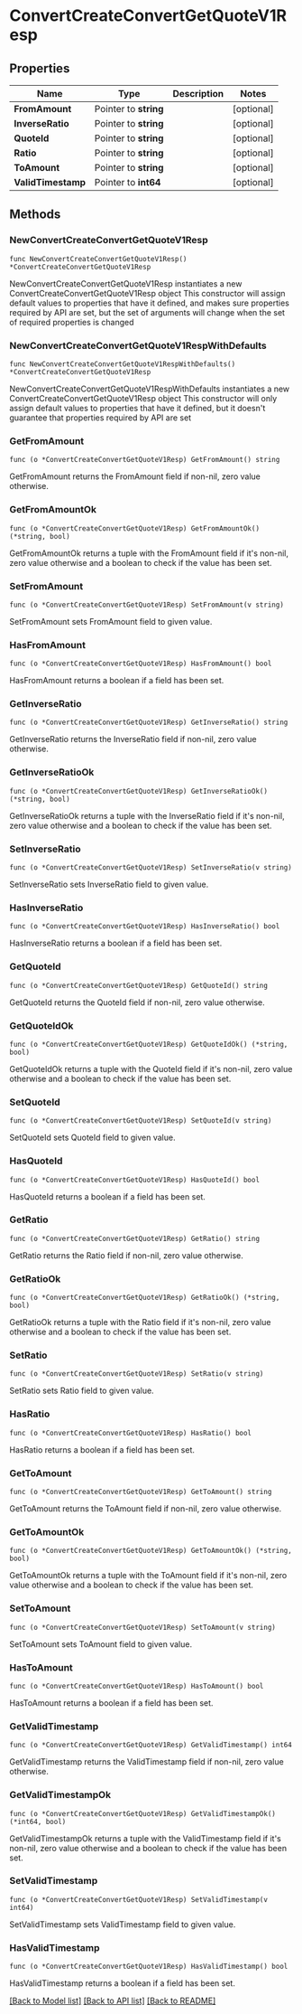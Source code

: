 # ConvertCreateConvertGetQuoteV1Resp

## Properties

Name | Type | Description | Notes
------------ | ------------- | ------------- | -------------
**FromAmount** | Pointer to **string** |  | [optional] 
**InverseRatio** | Pointer to **string** |  | [optional] 
**QuoteId** | Pointer to **string** |  | [optional] 
**Ratio** | Pointer to **string** |  | [optional] 
**ToAmount** | Pointer to **string** |  | [optional] 
**ValidTimestamp** | Pointer to **int64** |  | [optional] 

## Methods

### NewConvertCreateConvertGetQuoteV1Resp

`func NewConvertCreateConvertGetQuoteV1Resp() *ConvertCreateConvertGetQuoteV1Resp`

NewConvertCreateConvertGetQuoteV1Resp instantiates a new ConvertCreateConvertGetQuoteV1Resp object
This constructor will assign default values to properties that have it defined,
and makes sure properties required by API are set, but the set of arguments
will change when the set of required properties is changed

### NewConvertCreateConvertGetQuoteV1RespWithDefaults

`func NewConvertCreateConvertGetQuoteV1RespWithDefaults() *ConvertCreateConvertGetQuoteV1Resp`

NewConvertCreateConvertGetQuoteV1RespWithDefaults instantiates a new ConvertCreateConvertGetQuoteV1Resp object
This constructor will only assign default values to properties that have it defined,
but it doesn't guarantee that properties required by API are set

### GetFromAmount

`func (o *ConvertCreateConvertGetQuoteV1Resp) GetFromAmount() string`

GetFromAmount returns the FromAmount field if non-nil, zero value otherwise.

### GetFromAmountOk

`func (o *ConvertCreateConvertGetQuoteV1Resp) GetFromAmountOk() (*string, bool)`

GetFromAmountOk returns a tuple with the FromAmount field if it's non-nil, zero value otherwise
and a boolean to check if the value has been set.

### SetFromAmount

`func (o *ConvertCreateConvertGetQuoteV1Resp) SetFromAmount(v string)`

SetFromAmount sets FromAmount field to given value.

### HasFromAmount

`func (o *ConvertCreateConvertGetQuoteV1Resp) HasFromAmount() bool`

HasFromAmount returns a boolean if a field has been set.

### GetInverseRatio

`func (o *ConvertCreateConvertGetQuoteV1Resp) GetInverseRatio() string`

GetInverseRatio returns the InverseRatio field if non-nil, zero value otherwise.

### GetInverseRatioOk

`func (o *ConvertCreateConvertGetQuoteV1Resp) GetInverseRatioOk() (*string, bool)`

GetInverseRatioOk returns a tuple with the InverseRatio field if it's non-nil, zero value otherwise
and a boolean to check if the value has been set.

### SetInverseRatio

`func (o *ConvertCreateConvertGetQuoteV1Resp) SetInverseRatio(v string)`

SetInverseRatio sets InverseRatio field to given value.

### HasInverseRatio

`func (o *ConvertCreateConvertGetQuoteV1Resp) HasInverseRatio() bool`

HasInverseRatio returns a boolean if a field has been set.

### GetQuoteId

`func (o *ConvertCreateConvertGetQuoteV1Resp) GetQuoteId() string`

GetQuoteId returns the QuoteId field if non-nil, zero value otherwise.

### GetQuoteIdOk

`func (o *ConvertCreateConvertGetQuoteV1Resp) GetQuoteIdOk() (*string, bool)`

GetQuoteIdOk returns a tuple with the QuoteId field if it's non-nil, zero value otherwise
and a boolean to check if the value has been set.

### SetQuoteId

`func (o *ConvertCreateConvertGetQuoteV1Resp) SetQuoteId(v string)`

SetQuoteId sets QuoteId field to given value.

### HasQuoteId

`func (o *ConvertCreateConvertGetQuoteV1Resp) HasQuoteId() bool`

HasQuoteId returns a boolean if a field has been set.

### GetRatio

`func (o *ConvertCreateConvertGetQuoteV1Resp) GetRatio() string`

GetRatio returns the Ratio field if non-nil, zero value otherwise.

### GetRatioOk

`func (o *ConvertCreateConvertGetQuoteV1Resp) GetRatioOk() (*string, bool)`

GetRatioOk returns a tuple with the Ratio field if it's non-nil, zero value otherwise
and a boolean to check if the value has been set.

### SetRatio

`func (o *ConvertCreateConvertGetQuoteV1Resp) SetRatio(v string)`

SetRatio sets Ratio field to given value.

### HasRatio

`func (o *ConvertCreateConvertGetQuoteV1Resp) HasRatio() bool`

HasRatio returns a boolean if a field has been set.

### GetToAmount

`func (o *ConvertCreateConvertGetQuoteV1Resp) GetToAmount() string`

GetToAmount returns the ToAmount field if non-nil, zero value otherwise.

### GetToAmountOk

`func (o *ConvertCreateConvertGetQuoteV1Resp) GetToAmountOk() (*string, bool)`

GetToAmountOk returns a tuple with the ToAmount field if it's non-nil, zero value otherwise
and a boolean to check if the value has been set.

### SetToAmount

`func (o *ConvertCreateConvertGetQuoteV1Resp) SetToAmount(v string)`

SetToAmount sets ToAmount field to given value.

### HasToAmount

`func (o *ConvertCreateConvertGetQuoteV1Resp) HasToAmount() bool`

HasToAmount returns a boolean if a field has been set.

### GetValidTimestamp

`func (o *ConvertCreateConvertGetQuoteV1Resp) GetValidTimestamp() int64`

GetValidTimestamp returns the ValidTimestamp field if non-nil, zero value otherwise.

### GetValidTimestampOk

`func (o *ConvertCreateConvertGetQuoteV1Resp) GetValidTimestampOk() (*int64, bool)`

GetValidTimestampOk returns a tuple with the ValidTimestamp field if it's non-nil, zero value otherwise
and a boolean to check if the value has been set.

### SetValidTimestamp

`func (o *ConvertCreateConvertGetQuoteV1Resp) SetValidTimestamp(v int64)`

SetValidTimestamp sets ValidTimestamp field to given value.

### HasValidTimestamp

`func (o *ConvertCreateConvertGetQuoteV1Resp) HasValidTimestamp() bool`

HasValidTimestamp returns a boolean if a field has been set.


[[Back to Model list]](../README.md#documentation-for-models) [[Back to API list]](../README.md#documentation-for-api-endpoints) [[Back to README]](../README.md)


